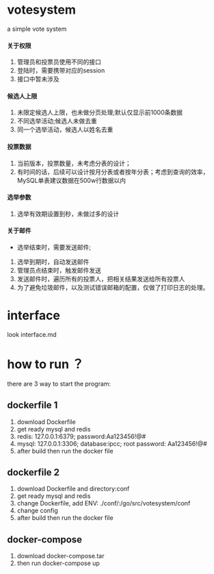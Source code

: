 # votesystem
a simple vote system

#### 关于权限
1. 管理员和投票员使用不同的接口
1. 登陆时，需要携带对应的session
1. 接口中暂未涉及

#### 候选人上限
1. 未限定候选人上限，也未做分页处理;默认仅显示前1000条数据
2. 不同选举活动;候选人未做去重
3. 同一个选举活动，候选人以姓名去重

#### 投票数据
1. 当前版本，投票数量，未考虑分表的设计；
2. 有时间的话，后续可以设计按月分表或者按年分表；考虑到查询的效率，MySQL单表建议数据在500w行数据以内

#### 选举参数
1. 选举有效期设置到秒，未做过多的设计

#### 关于邮件
- 选举结束时，需要发送邮件;
1. 选举到期时，自动发送邮件
1. 管理员点结束时，触发邮件发送
1. 发送邮件时，遍历所有的投票人，把相关结果发送给所有投票人
1. 为了避免垃圾邮件，以及测试错误邮箱的配置，仅做了打印日志的处理。

# interface
look interface.md


# how to run ？
there are 3 way to start the program:

## dockerfile 1
1. download Dockerfile
2. get ready mysql and redis
3. redis: 127.0.0.1:6379; password:Aa123456!@#
4. mysql: 127.0.0.1:3306; database:ipcc; root password:  Aa123456!@#
5. after build then run the docker file

## dockerfile 2
1. download Dockerfile and directory:conf
2. get ready mysql and redis
3. change Dockerfile, add ENV: ./conf/:/go/src/votesystem/conf
4. change config
5. after build then run the docker file

## docker-compose
1. download docker-compose.tar
2. then run docker-compose up




